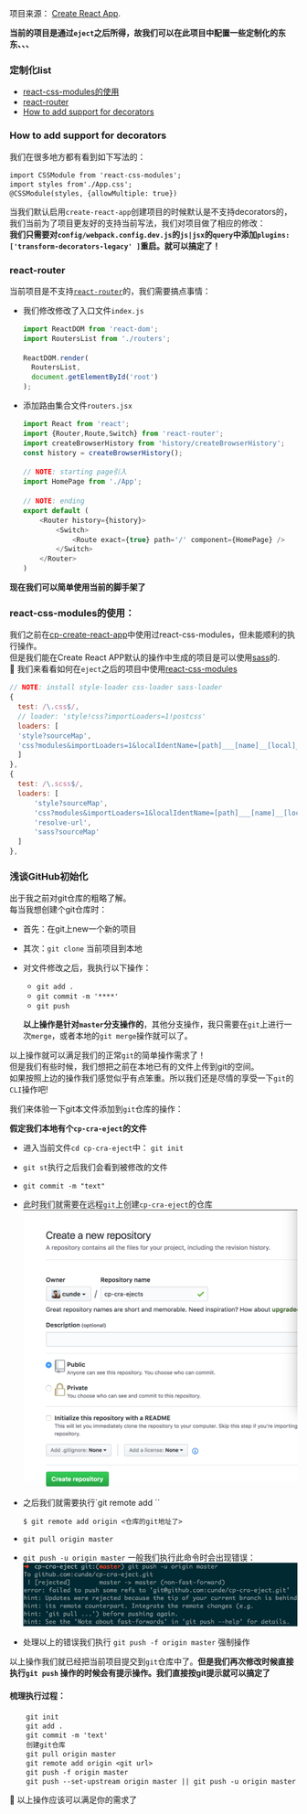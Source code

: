 项目来源： [Create React App](https://github.com/facebookincubator/create-react-app).

**当前的项目是通过`eject`之后所得，故我们可以在此项目中配置一些定制化的东东、、、**

### 定制化list

+ [react-css-modules的使用](#react-css-modules的使用)
+ [react-router](#react-router)
+ [How to add support for decorators](#How-to-add-support-for-decorators)

### How to add support for decorators

我们在很多地方都有看到如下写法的：

```
import CSSModule from 'react-css-modules';
import styles from'./App.css';
@CSSModule(styles, {allowMultiple: true})
```
当我们默认启用`create-react-app`创建项目的时候默认是不支持decorators的，我们当前为了项目更友好的支持当前写法，我们对项目做了相应的修改：<br>
**我们只需要对`config/webpack.config.dev.js`的`js|jsx`的`query`中添加`plugins: ['transform-decorators-legacy' ]`重启。就可以搞定了！**

### react-router

当前项目是不支持[`react-router`](https://reacttraining.com/react-router/web/api/BrowserRouter)的，我们需要搞点事情：<br>

+ 我们修改修改了入口文件`index.js`

    ```js
    import ReactDOM from 'react-dom';
    import RoutersList from './routers';

    ReactDOM.render(
      RoutersList,
      document.getElementById('root')
    );
    ```

+ 添加路由集合文件`routers.jsx`

    ```js
    import React from 'react';
    import {Router,Route,Switch} from 'react-router';
    import createBrowserHistory from 'history/createBrowserHistory';
    const history = createBrowserHistory();

    // NOTE: starting page引入
    import HomePage from './App';

    // NOTE: ending
    export default (
        <Router history={history}>
            <Switch>
                <Route exact={true} path='/' component={HomePage} />
            </Switch>
        </Router>
    )

    ```

**现在我们可以简单使用当前的脚手架了**

### react-css-modules的使用：

我们之前在[cp-create-react-app](https://github.com/cunde/cp-create-react-app)中使用过react-css-modules，但未能顺利的执行操作。<br>
但是我们能在Create React APP默认的操作中生成的项目是可以使用[sass](https://github.com/cunde/cp-create-react-app#adding-a-css-preprocessor-sass-less-etc)的.<br>
:punch: 我们来看看如何在`eject`之后的项目中使用[react-css-modules](https://www.npmjs.com/package/react-css-modules)

```js
// NOTE: install style-loader css-loader sass-loader
{
  test: /\.css$/,
  // loader: 'style!css?importLoaders=1!postcss'
  loaders: [
  'style?sourceMap',
  'css?modules&importLoaders=1&localIdentName=[path]___[name]__[local]___[hash:base64:5]'
  ]
},
{
  test: /\.scss$/,
  loaders: [
      'style?sourceMap',
      'css?modules&importLoaders=1&localIdentName=[path]___[name]__[local]___[hash:base64:5]',
      'resolve-url',
      'sass?sourceMap'
  ]
},
```

### 浅谈GitHub初始化

出于我之前对git仓库的粗略了解。<br/>
每当我想创建个git仓库时：

+ 首先：在git上new一个新的项目
+ 其次：`git clone` 当前项目到本地
+ 对文件修改之后，我执行以下操作：
    + `git add .`
    + `git commit -m '****'`
    + `git push`

    **以上操作是针对`master`分支操作的**，其他分支操作，我只需要在`git`上进行一次`merge`，或者本地的`git merge`操作就可以了。<br>

以上操作就可以满足我们的正常`git`的简单操作需求了！<br>
但是我们有些时候，我们想把之前在本地已有的文件上传到git的空间。<br>
如果按照上边的操作我们感觉似乎有点笨重。所以我们还是尽情的享受一下`git`的`CLI`操作吧!<br>

我们来体验一下git本文件添加到`git`仓库的操作：<br>

**假定我们本地有个`cp-cra-eject`的文件**

+ 进入当前文件`cd cp-cra-eject`中： `git init`
+ `git st`执行之后我们会看到被修改的文件
+ `git commit -m "text"`
+ 此时我们就需要在远程`git`上创建`cp-cra-eject`的仓库
    ![image](https://github.com/cunde/cp-cra-eject/blob/master/mdimg/744F2EEE-E158-4B8D-B696-3835A2C379BC.png)

+ 之后我们就需要执行`git remote add <name> <url>``

    ```
    $ git remote add origin <仓库的git地址了>
    ```

+ `git pull origin master`
+ `git push -u origin master` 一般我们执行此命令时会出现错误：
    ![image](https://github.com/cunde/cp-cra-eject/blob/master/mdimg/98409394-8725-40AE-A189-BF09ACFFE2E8.png)

+ 处理以上的错误我们执行 `git push -f origin master` 强制操作

以上操作我们就已经把当前项目提交到`git`仓库中了。**但是我们再次修改时候直接执行`git push` 操作的时候会有提示操作。我们直接按git提示就可以搞定了**<br>

#### 梳理执行过程：

```
    git init
    git add .
    git commit -m 'text'
    创建git仓库
    git pull origin master
    git remote add origin <git url>
    git push -f origin master
    git push --set-upstream origin master || git push -u origin master
```
:pray: 以上操作应该可以满足你的需求了
